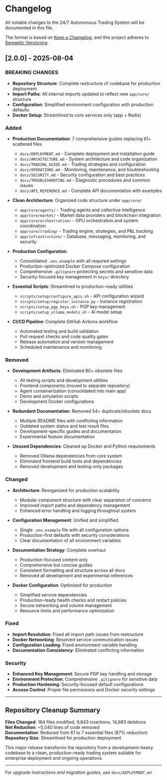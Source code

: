 # Changelog

All notable changes to the 24/7 Autonomous Trading System will be documented in this file.

The format is based on [Keep a Changelog](https://keepachangelog.com/en/1.0.0/),
and this project adheres to [Semantic Versioning](https://semver.org/spec/v2.0.0.html).

## [2.0.0] - 2025-08-04

### BREAKING CHANGES
- **Repository Structure**: Complete restructure of codebase for production deployment
- **Import Paths**: All internal imports updated to reflect new `app/core/` structure
- **Configuration**: Simplified environment configuration with production defaults
- **Docker Setup**: Streamlined to core services only (app + Redis)

### Added
- **Production Documentation**: 7 comprehensive guides replacing 61+ scattered files
  - `docs/DEPLOYMENT.md` - Complete deployment and installation guide
  - `docs/ARCHITECTURE.md` - System architecture and code organization
  - `docs/TRADING_GUIDE.md` - Trading strategies and configuration
  - `docs/OPERATIONS.md` - Monitoring, maintenance, and troubleshooting
  - `docs/SECURITY.md` - Security configuration and best practices
  - `docs/TROUBLESHOOTING.md` - Diagnostic procedures and common issues
  - `docs/API_REFERENCE.md` - Complete API documentation with examples

- **Clean Architecture**: Organized code structure under `app/core/`
  - `app/core/agents/` - Trading agents and collective intelligence
  - `app/core/market/` - Market data providers and blockchain integration
  - `app/core/orchestration/` - GPU orchestration and system coordination
  - `app/core/trading/` - Trading engine, strategies, and P&L tracking
  - `app/infrastructure/` - Database, messaging, monitoring, and security

- **Production Configuration**:
  - Consolidated `.env.example` with all required settings
  - Production-optimized Docker Compose configuration
  - Comprehensive `.gitignore` protecting secrets and sensitive data
  - Security-focused key management in `keys/` directory

- **Essential Scripts**: Streamlined to production-ready utilities
  - `scripts/setup/configure_apis.sh` - API configuration wizard
  - `scripts/setup/register_instance.py` - Instance registration
  - `scripts/setup_pgp_keys.sh` - PGP key management
  - `scripts/setup_ollama_models.sh` - AI model setup

- **CI/CD Pipeline**: Complete GitHub Actions workflow
  - Automated testing and build validation
  - Pull request checks and code quality gates
  - Release automation and version management
  - Scheduled maintenance and monitoring

### Removed
- **Development Artifacts**: Eliminated 80+ obsolete files
  - All testing scripts and development utilities
  - Frontend components (moved to separate repository)
  - Agent containerization (consolidated into main app)
  - Demo and simulation scripts
  - Development Docker configurations

- **Redundant Documentation**: Removed 54+ duplicate/obsolete docs
  - Multiple README files with conflicting information
  - Outdated system status and test result files
  - Development-specific guides and documentation
  - Experimental feature documentation

- **Unused Dependencies**: Cleaned up Docker and Python requirements
  - Removed Ollama dependencies from core system
  - Eliminated frontend build tools and dependencies
  - Removed development and testing-only packages

### Changed
- **Architecture**: Reorganized for production scalability
  - Modular component structure with clear separation of concerns
  - Improved import paths and dependency management
  - Enhanced error handling and logging throughout system

- **Configuration Management**: Unified and simplified
  - Single `.env.example` file with all configuration options
  - Production-first defaults with security considerations
  - Clear documentation of all environment variables

- **Documentation Strategy**: Complete overhaul
  - Production-focused content only
  - Comprehensive but concise guides
  - Consistent formatting and structure across all docs
  - Removed all development and experimental references

- **Docker Configuration**: Optimized for production
  - Simplified service dependencies
  - Production-ready health checks and restart policies
  - Secure networking and volume management
  - Resource limits and performance optimization

### Fixed
- **Import Resolution**: Fixed all import path issues from restructure
- **Docker Networking**: Resolved service communication issues
- **Configuration Loading**: Fixed environment variable handling
- **Documentation Consistency**: Eliminated conflicting information

### Security
- **Enhanced Key Management**: Secure PGP key handling and storage
- **Environment Protection**: Comprehensive `.gitignore` for sensitive data
- **Production Hardening**: Security-focused default configurations
- **Access Control**: Proper file permissions and Docker security settings

---

## Repository Cleanup Summary

**Files Changed**: 164 files modified, 9,643 insertions, 14,683 deletions  
**Net Reduction**: ~5,040 lines of code removed  
**Documentation**: Reduced from 61 to 7 essential files (87% reduction)  
**Repository Size**: Streamlined for production deployment  

This major release transforms the repository from a development-heavy codebase to a clean, production-ready trading system suitable for enterprise deployment and ongoing operations.

---

*For upgrade instructions and migration guides, see `docs/DEPLOYMENT.md`*